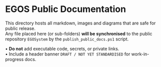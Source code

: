# EGOS Public Documentation

This directory hosts all markdown, images and diagrams that are safe for public release.  
Any file placed here (or sub-folders) **will be synchronised** to the public repository `EGOSystem` by the `publish_public_docs.ps1` script.  

• **Do not** add executable code, secrets, or private links.  
• Include a header banner `DRAFT / NOT YET STANDARDISED` for work-in-progress docs.
